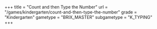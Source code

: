 +++
title = "Count and then Type the Number"
url = "/games/kindergarten/count-and-then-type-the-number"
grade = "Kindergarten"
gametype = "BRIX_MASTER"
subgametype = "K_TYPING"
+++